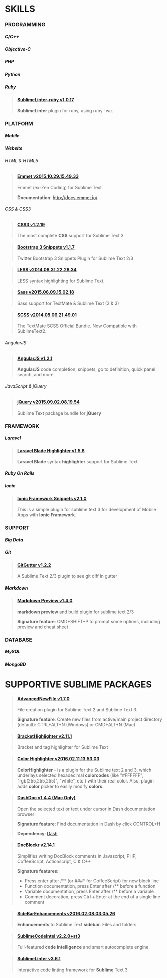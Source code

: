 # SKILLS

### PROGRAMMING
##### C/C++
##### Objective-C
##### PHP
##### Python
##### Ruby

> #### [SublimeLinter-ruby v1.0.17](https://github.com/SublimeLinter/SublimeLinter-ruby)
> __SublimeLinter__ plugin for ruby, using ruby -wc.

### PLATFORM
##### Mobile
##### Website
###### HTML & HTML5

> #### [Emmet v2015.10.29.15.49.33](http://emmet.io)
> Emmet (ex-Zen Coding) for Sublime Text
>
> __Documentation__: http://docs.emmet.io/

###### CSS & CSS3

> #### [CSS3 v1.2.19](https://github.com/y0ssar1an/CSS3)
> The most complete __CSS__ support for Sublime Text 3

> #### [Bootstrap 3 Snippets v1.1.7](https://github.com/JasonMortonNZ/bs3-sublime-plugin)
> Twitter Bootstrap 3 Snippets Plugin for Sublime Text 2/3

> #### [LESS v2014.08.31.22.28.34](https://sublime.wbond.net/packages/LESS)
> LESS syntax highlighting for Sublime Text.

> #### [Sass v2015.06.09.15.02.18](https://github.com/nathos/sass-textmate-bundle)
> Sass support for TextMate & Sublime Text (2 & 3)

> #### [SCSS v2014.05.06.21.49.01](https://github.com/MarioRicalde/SCSS.tmbundle)
> The TextMate SCSS Official Bundle. Now Compatible with SublimeText2.

###### AngularJS

> #### [AngularJS v1.2.1](https://github.com/angular-ui/AngularJS-sublime-package)
> __AngularJS__ code completion, snippets, go to definition, quick panel search, and more.

###### JavaScript & jQuery

> #### [jQuery v2015.09.02.08.19.54](https://github.com/SublimeText/jQuery)
> Sublime Text package bundle for __jQuery__

### FRAMEWORK
##### Laravel

> #### [Laravel Blade Highlighter v1.5.6](https://github.com/Medalink/laravel-blade)
> __Laravel Blade__ syntax __highlighter__ support for Sublime Text.

##### Ruby On Rails
##### Ionic

> #### [Ionic Framework Snippets v2.1.0](https://github.com/imsingh/ionic-sublime-plugin)
> This is a simple plugin for sublime text 3 for development of Mobile Apps with __Ionic Framework__.

### SUPPORT
##### Big Data
##### Git

> #### [GitGutter v1.2.2](https://github.com/jisaacks/GitGutter)
> A Sublime Text 2/3 plugin to see git diff in gutter

##### Markdown

> #### [Markdown Preview v1.4.0](https://github.com/revolunet/sublimetext-markdown-preview)
> __markdown preview__ and build plugin for sublime text 2/3
>
> __Signature feature__: CMD+SHIFT+P to prompt some options, including preview and cheat sheet

### DATABASE
##### MySQL
##### MongoBD

# SUPPORTIVE SUBLIME PACKAGES

> #### [AdvancedNewFile v1.7.0](https://github.com/skuroda/Sublime-AdvancedNewFile)
> File creation plugin for Sublime Text 2 and Sublime Text 3.
>
> __Signature feature__: Create new files from active/main project directory (default): CTRL+ALT+N (Windows) or CMD+ALT+N (Mac)

> #### [BracketHighlighter v2.11.1](https://github.com/facelessuser/BracketHighlighter)
> Bracket and tag highlighter for Sublime Text

> #### [Color Highlighter v2016.02.11.13.53.03](https://sublime.wbond.net/packages/Color%20Highlighter)
> __ColorHighlighter__ - is a plugin for the Sublime text 2 and 3, which underlays selected hexadecimal __colorcodes__ (like "#FFFFFF", "rgb(255,255,255)", "white", etc.) with their real color. Also, plugin adds __color__ picker to easily modify __colors__.

> #### [DashDoc v1.4.4 (Mac Only)](https://github.com/farcaller/DashDoc)
> Open the selected text or text under cursor in Dash documentation browser
>
> __Signature feature__: Find documentation in Dash by click CONTROL+H
>
> __Dependency__: [Dash](https://kapeli.com/dash)

> #### [DocBlockr v2.14.1](https://github.com/spadgos/sublime-jsdocs)
> Simplifies writing DocBlock comments in Javascript, PHP, CoffeeScript, Actionscript, C & C++
>
> __Signature features__:
> - Press enter after /** (or ###* for CoffeeScript) for new block line
> - Function documentation, press Enter after /** before a function
> - Variable documentation, press Enter after /** before a variable
> - Comment decoration, press Ctrl + Enter at the end of a single line comment

> #### [SideBarEnhancements v2016.02.08.03.05.26](https://github.com/titoBouzout/SideBarEnhancements)
> __Enhancements__ to Sublime Text __sidebar__. Files and folders.

> #### [SublimeCodeIntel v2.2.0+st3](https://sublimecodeintel.github.io/SublimeCodeIntel/)
> Full-featured __code intelligence__ and smart autocomplete engine

> #### [SublimeLinter v3.6.1](http://www.sublimelinter.com)
> Interactive code linting framework for __Sublime__ Text 3
